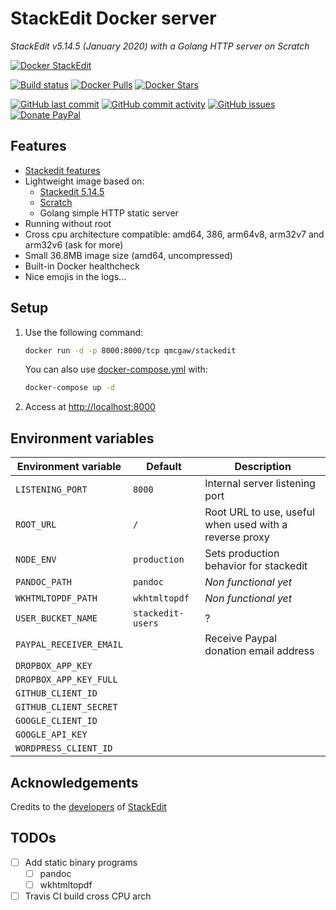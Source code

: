 # StackEdit Docker server

*StackEdit v5.14.5 (January 2020) with a Golang HTTP server on Scratch*

[![Docker StackEdit](https://github.com/qdm12/stackedit-docker/raw/master/title.png)](https://hub.docker.com/r/qmcgaw/stackedit/)

[![Build status](https://github.com/qdm12/stackedit-docker/workflows/Buildx%20latest/badge.svg)](https://github.com/qdm12/stackedit-docker/actions?query=workflow%3A%22Buildx+latest%22)
[![Docker Pulls](https://img.shields.io/docker/pulls/qmcgaw/stackedit.svg)](https://hub.docker.com/r/qmcgaw/stackedit)
[![Docker Stars](https://img.shields.io/docker/stars/qmcgaw/stackedit.svg)](https://hub.docker.com/r/qmcgaw/stackedit)

[![GitHub last commit](https://img.shields.io/github/last-commit/qdm12/stackedit-docker.svg)](https://github.com/qdm12/stackedit-docker/commits)
[![GitHub commit activity](https://img.shields.io/github/commit-activity/y/qdm12/stackedit-docker.svg)](https://github.com/qdm12/stackedit-docker/commits)
[![GitHub issues](https://img.shields.io/github/issues/qdm12/stackedit-docker.svg)](https://github.com/qdm12/stackedit-docker/issues)
[![Donate PayPal](https://img.shields.io/badge/Donate-PayPal-green.svg)](https://paypal.me/qmcgaw)

## Features

- [Stackedit features](https://github.com/benweet/stackedit/blob/master/README.md#stackedit-can)
- Lightweight image based on:
  - [Stackedit 5.14.5](https://github.com/benweet/stackedit)
  - [Scratch](https://hub.docker.com/_/scratch)
  - Golang simple HTTP static server
- Running without root
- Cross cpu architecture compatible: amd64, 386, arm64v8, arm32v7 and arm32v6 (ask for more)
- Small 36.8MB image size (amd64, uncompressed)
- Built-in Docker healthcheck
- Nice emojis in the logs...

## Setup

1. Use the following command:

    ```sh
    docker run -d -p 8000:8000/tcp qmcgaw/stackedit
    ```

    You can also use [docker-compose.yml](https://github.com/qdm12/stackedit-docker/blob/master/docker-compose.yml) with:

    ```sh
    docker-compose up -d
    ```

1. Access at [http://localhost:8000](http://localhost:8000)

## Environment variables

| Environment variable | Default | Description |
| --- | --- | --- |
| `LISTENING_PORT` | `8000` | Internal server listening port |
| `ROOT_URL` | `/` | Root URL to use, useful when used with a reverse proxy |
| `NODE_ENV` | `production` | Sets production behavior for stackedit  |
| `PANDOC_PATH` | `pandoc` | *Non functional yet* |
| `WKHTMLTOPDF_PATH` | `wkhtmltopdf` | *Non functional yet* |
| `USER_BUCKET_NAME` | `stackedit-users` | ? |
| `PAYPAL_RECEIVER_EMAIL` |  | Receive Paypal donation email address |
| `DROPBOX_APP_KEY` | | |
| `DROPBOX_APP_KEY_FULL` | | |
| `GITHUB_CLIENT_ID` | | |
| `GITHUB_CLIENT_SECRET` | | |
| `GOOGLE_CLIENT_ID` | | |
| `GOOGLE_API_KEY` | | |
| `WORDPRESS_CLIENT_ID` | | |

## Acknowledgements

Credits to the [developers](https://github.com/benweet/stackedit/graphs/contributors) of [StackEdit](https://stackedit.io/)

## TODOs

- [ ] Add static binary programs
    - [ ] pandoc
    - [ ] wkhtmltopdf
- [ ] Travis CI build cross CPU arch
